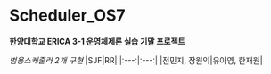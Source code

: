# Scheduler_OS7

**한양대학교 ERICA 3-1 운영체제론 실습 기말 프로젝트**

_범용스케줄러 2개 구현_
|SJF|RR|
|:---:|:---:|
|전민지, 장원익|유아영, 한재원|

